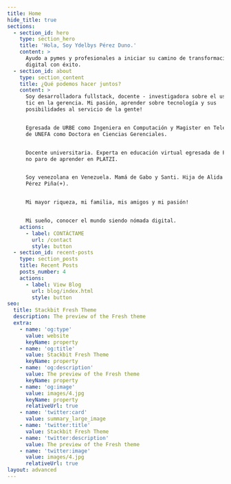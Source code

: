 ```yaml
---
title: Home
hide_title: true
sections:
  - section_id: hero
    type: section_hero
    title: 'Hola, Soy Ydelbys Pérez Duno.'
    content: >
      Ayudo a pymes y profesionales a iniciar su camino de transformación
      digital con éxito. 
  - section_id: about
    type: section_content
    title: ¿Qué podemos hacer juntos?
    content: >
      Soy desarrolladora fullstack, docente - investigadora sobre el uso de las
      tic en la gerencia. Mi pasión, aprender sobre tecnología y sus
      posibilidades al servicio de la gente!


      Egresada de URBE como Ingeniera en Computación y Magister en Telemática; y
      de UNEFA como Doctora en Ciencias Gerenciales.


      Docente universitaria. Experta en educación virtual egresada de FATLA. Y,
      no paro de aprender en PLATZI.


      Soy venezolana en Venezuela. Mamá de Gabo y Santi. Hija de Alida Rosa y
      Pérez Piña(+).


      Mi mayor riqueza, mi familia, mis amigos y mi pasión!


      Mi sueño, conocer el mundo siendo nómada digital.
    actions:
      - label: CONTÁCTAME
        url: /contact
        style: button
  - section_id: recent-posts
    type: section_posts
    title: Recent Posts
    posts_number: 4
    actions:
      - label: View Blog
        url: blog/index.html
        style: button
seo:
  title: Stackbit Fresh Theme
  description: The preview of the Fresh theme
  extra:
    - name: 'og:type'
      value: website
      keyName: property
    - name: 'og:title'
      value: Stackbit Fresh Theme
      keyName: property
    - name: 'og:description'
      value: The preview of the Fresh theme
      keyName: property
    - name: 'og:image'
      value: images/4.jpg
      keyName: property
      relativeUrl: true
    - name: 'twitter:card'
      value: summary_large_image
    - name: 'twitter:title'
      value: Stackbit Fresh Theme
    - name: 'twitter:description'
      value: The preview of the Fresh theme
    - name: 'twitter:image'
      value: images/4.jpg
      relativeUrl: true
layout: advanced
---
```

